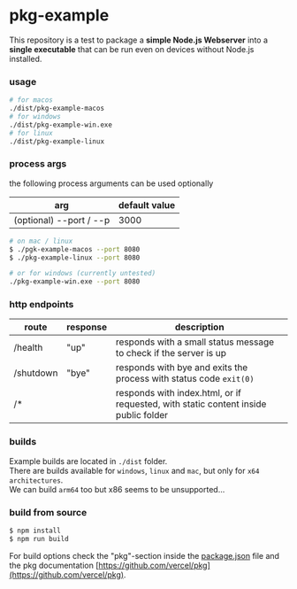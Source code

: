 # pkg-example

This repository is a test to package a **simple Node.js Webserver** into a **single executable**
that can be run even on devices without Node.js installed.

### usage

```bash
# for macos
./dist/pkg-example-macos
# for windows
./dist/pkg-example-win.exe
# for linux
./dist/pkg-example-linux
```

### process args

the following process arguments can be used optionally

| arg | default value |  
| --- | --- |
| (optional) --port / --p |  3000 |

```bash
# on mac / linux
$ ./pgk-example-macos --port 8080
$ ./pkg-example-linux --port 8080

# or for windows (currently untested)
./pkg-example-win.exe --port 8080
```

### http endpoints

| route | response | description |  
| --- | --- | --- |
| /health |  "up" | responds with a small status message to check if the server is up |
| /shutdown |  "bye" | responds with bye and exits the process with status code `exit(0)` |
| /* | | responds with index.html, or if requested, with static content inside public folder |

### builds

Example builds are located in `./dist` folder.  
There are builds available for `windows`, `linux` and `mac`, but only for `x64 architectures`.  
We can build `arm64` too but x86 seems to be unsupported...

### build from source

```bash
$ npm install
$ npm run build
```

For build options check the "pkg"-section inside the [package.json](package.json) file and 
the pkg documentation [https://github.com/vercel/pkg](https://github.com/vercel/pkg).
